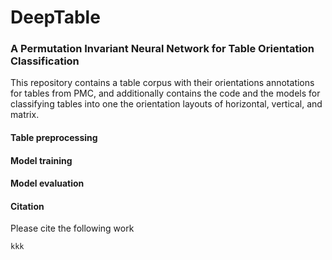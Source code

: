# DeepTable

### A Permutation Invariant Neural Network for Table Orientation Classification

This repository contains a table corpus with their orientations annotations for tables from PMC, and additionally contains the code and the models for classifying tables into one the orientation layouts of horizontal, vertical, and matrix.
<br>
#### Table preprocessing
#### Model training
#### Model evaluation
#### Citation
Please cite the following work
```
kkk

